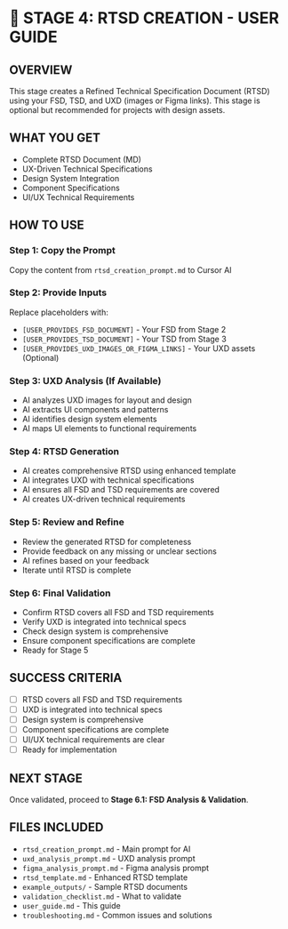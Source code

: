 # 🎯 STAGE 4: RTSD CREATION - USER GUIDE

## **OVERVIEW**
This stage creates a Refined Technical Specification Document (RTSD) using your FSD, TSD, and UXD (images or Figma links). This stage is optional but recommended for projects with design assets.

## **WHAT YOU GET**
- Complete RTSD Document (MD)
- UX-Driven Technical Specifications
- Design System Integration
- Component Specifications
- UI/UX Technical Requirements

## **HOW TO USE**

### **Step 1: Copy the Prompt**
Copy the content from `rtsd_creation_prompt.md` to Cursor AI

### **Step 2: Provide Inputs**
Replace placeholders with:
- `[USER_PROVIDES_FSD_DOCUMENT]` - Your FSD from Stage 2
- `[USER_PROVIDES_TSD_DOCUMENT]` - Your TSD from Stage 3
- `[USER_PROVIDES_UXD_IMAGES_OR_FIGMA_LINKS]` - Your UXD assets (Optional)

### **Step 3: UXD Analysis (If Available)**
- AI analyzes UXD images for layout and design
- AI extracts UI components and patterns
- AI identifies design system elements
- AI maps UI elements to functional requirements

### **Step 4: RTSD Generation**
- AI creates comprehensive RTSD using enhanced template
- AI integrates UXD with technical specifications
- AI ensures all FSD and TSD requirements are covered
- AI creates UX-driven technical requirements

### **Step 5: Review and Refine**
- Review the generated RTSD for completeness
- Provide feedback on any missing or unclear sections
- AI refines based on your feedback
- Iterate until RTSD is complete

### **Step 6: Final Validation**
- Confirm RTSD covers all FSD and TSD requirements
- Verify UXD is integrated into technical specs
- Check design system is comprehensive
- Ensure component specifications are complete
- Ready for Stage 5

## **SUCCESS CRITERIA**
- [ ] RTSD covers all FSD and TSD requirements
- [ ] UXD is integrated into technical specs
- [ ] Design system is comprehensive
- [ ] Component specifications are complete
- [ ] UI/UX technical requirements are clear
- [ ] Ready for implementation

## **NEXT STAGE**
Once validated, proceed to **Stage 6.1: FSD Analysis & Validation**.

## **FILES INCLUDED**
- `rtsd_creation_prompt.md` - Main prompt for AI
- `uxd_analysis_prompt.md` - UXD analysis prompt
- `figma_analysis_prompt.md` - Figma analysis prompt
- `rtsd_template.md` - Enhanced RTSD template
- `example_outputs/` - Sample RTSD documents
- `validation_checklist.md` - What to validate
- `user_guide.md` - This guide
- `troubleshooting.md` - Common issues and solutions
